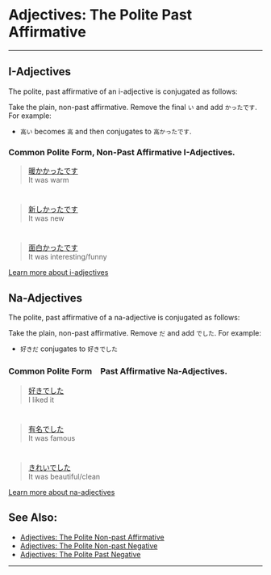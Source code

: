 # Adjectives: The Polite Past Affirmative
 ---
## I-Adjectives
The polite, past affirmative of an i-adjective is conjugated as follows:

Take the plain, non-past affirmative. Remove the final `い` and add `かったです`. For example:

* `高い` becomes `高` and then conjugates to `高かったです`.

### Common Polite Form, Non-Past Affirmative I-Adjectives.

> [暖かかったです]()  
> It was warm

#

> [新しかったです]()  
> It was new

#

> [面白かったです]()  
> It was interesting/funny

[Learn more about i-adjectives](i-adjectives)

## Na-Adjectives
The polite, past affirmative of a na-adjective is conjugated as follows:

Take the plain, non-past affirmative. Remove `だ` and add `でした`. For example:  

* `好きだ` conjugates to `好きでした`

### Common Polite Form　Past Affirmative Na-Adjectives.

> [好きでした]()   
> I liked it

#

> [有名でした]()   
> It was famous

#

> [きれいでした]()  
> It was beautiful/clean

[Learn more about na-adjectives](adjective-naform)

## See Also:
* [Adjectives: The Polite Non-past Affirmative](adjective-presentaffirmative)
* [Adjectives: The Polite Non-past Negative](adjective-presentaffirmative)
* [Adjectives: The Polite Past Negative](adjective-pastnegative)

 ---
